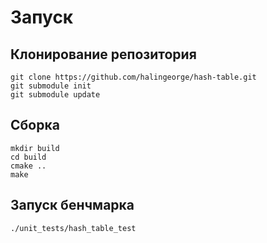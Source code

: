 # Запуск

## Клонирование репозитория

```
git clone https://github.com/halingeorge/hash-table.git
git submodule init
git submodule update
```

## Сборка

```
mkdir build
cd build
cmake ..
make
```

## Запуск бенчмарка

```
./unit_tests/hash_table_test
```
